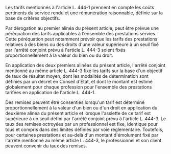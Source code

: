 Les tarifs mentionnés à l'article L. 444-1 prennent en compte les coûts pertinents du service rendu et une rémunération raisonnable, définie sur la base de critères objectifs.

Par dérogation au premier alinéa du présent article, peut être prévue une péréquation des tarifs applicables à l'ensemble des prestations servies. Cette péréquation peut notamment prévoir que les tarifs des prestations relatives à des biens ou des droits d'une valeur supérieure à un seuil fixé par l'arrêté conjoint prévu à l'article L. 444-3 soient fixés proportionnellement à la valeur du bien ou du droit.

En application des deux premiers alinéas du présent article, l'arrêté conjoint mentionné au même article L. 444-3 fixe les tarifs sur la base d'un objectif de taux de résultat moyen, dont les modalités de détermination sont définies par un décret en Conseil d'Etat, et dont le montant est estimé globalement pour chaque profession pour l'ensemble des prestations tarifées en application de l'article L. 444-1.

Des remises peuvent être consenties lorsqu'un tarif est déterminé proportionnellement à la valeur d'un bien ou d'un droit en application du deuxième alinéa du présent article et lorsque l'assiette de ce tarif est supérieure à un seuil défini par l'arrêté conjoint prévu à l'article L. 444-3. Le taux des remises octroyées par un professionnel est fixe, identique pour tous et compris dans des limites définies par voie réglementaire. Toutefois, pour certaines prestations et au-delà d'un montant d'émolument fixé par l'arrêté mentionné au même article L. 444-3, le professionnel et son client peuvent convenir du taux des remises.
